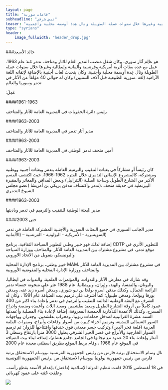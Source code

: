 ```yaml
---
layout: page
title: "قامات سورية"
subheadline: "نبض شرقي"
teaser: "هو عالِم آثار سوري، وكان شغل منصب المدير العام للاثار ومتاحف تدمر مُنذ عام 1963. عمل مع عدة بعثات أثرية أمريكية وفرنسية وألمانية وإيطالية وغيرها خلال سنوات عمله الطويلة ونال عِدة أوسمة محلية وأجنبية"
type: "syrians"
header:
    image_fullwidth: "header_drop.jpg"
---
```


###خالد الأسعد

هو عالِم آثار سوري، وكان شغل منصب المدير العام للاثار ومتاحف تدمر مُنذ عام 1963. عمل مع عدة بعثات أثرية أمريكية وفرنسية وألمانية وإيطالية وغيرها خلال سنوات عمله الطويلة ونال عِدة أوسمة محلية وأجنبية. وكان يتحدث لغات أجنبية بالإضافة لإتقانه اللغة الآرامية (لغة .سورية الطبيعية قبل آلاف السنيين) وكان له حوالي 40 مؤلفاً عن الآثار في تدمر وسوريا والعالم

:عَمِلَ

####1961-1963

رئيس دائرة الحفريات في المديرية العامة للآثار والمتاحف

####1963-2003

مدير آثار تدمر في المديرية العامة للآثار والمتاحف

####1963-2003

أمين متحف تدمر الوطني في المديرية العامة للآثار والمتاحف

####1963-2003

كان رئيساً أو مشاركاً في بعثات التنقيب والترميم العاملة بتدمر وبعثات أجنبية ووطنية ومشتركة، كالمشروع الإنمائي التدمري خلال الفترة 1962-1966، حيث اكتشف القسم الأكبر من الشارع الطويل وساحة الصلبة (التترابيل) وبعض المدافن والمغائر والمقبرة البيزنطية في حديقة متحف .(تدمر واكتشاف مدفن بريكي بن أمريشا (عضو مجلس الشيوخ التدمري

####1963-2003

مدير البعثة الوطنية للتنقيب والترميم في تدمر وباديتها

####حتى 2003

مدير الجانب السوري في جميع البعثات السورية والأجنبية المشتركة العاملة في تدمر (السويسرية - الأمريكية - البولونية - الفرنسية – (الألمانية

إضافة لذلك فهو خبير وطني لتطوير السياحة الثقافية، برنامج CDTP للتطوير الأثري في موقع تدمر، في مشروع مشترك بين المديرية العامة للآثار .والمتاحف ووزارة السياحة واليونيسكو، بتمويل من الاتحاد الاوروبي

خبير وطني، برنامج الإدارة المحلية MAM، في مشروع مشترك بين المديرية العامة للآثار والمتاحف ووزارة الإدارة المحلية والمفوضية الأوروبية

وقد شارك في معارض الآثار والندوات، والمؤتمرات العلمية، والندوات في ايطاليا، واليونان، والنمسا، والهند، وإيران، وبريطانيا. عام 1988 عثر على منحوتة حسناء تدمر الرائعة الجمال، وكذلك مدفن أسرة بولحا بن نبو شوري، ومدفن أسرة زبد عته، ومدفن بورفا وبولحا، ومدفن طيبول؛ كما أشرف على ترميم بيت الضيافة عام 1991 ، وكان له الشرف مع البعثة الوطنية الدائمة للتنقيب والترميم في تدمر بإعادة بناء اكثر من 400 عمود كاملاً من أروقة الشارع الطويل ومعبد بعلشمين ومعبد اللات وأعمدة ومنصة وادراج المسرح، وكذلك الأعمدة التذكارية الخمسة المعروفة، إضافة لإعادة بناء المصلبة وأعمدتها الستة عشرة الغرانيتية لمدخل حمامات زنوبيا، ومحراب بعلشمين، وجدران وواجهات السور الشمالي للمدينة، وترميم أجزاء كبيرة من أسوار وقاعات وأبراج، وممرات القلعة العربية (قلعة فخر الدين) وتركيب جسر معدني فوق خندقها وافتتاحها للزوار؛ ثم ترميم السوار الخارجية والأبراج في قصر الحير الشرقي بطول 3000 متراً بارتفاع وسطي 3 أمتار وإعادة بناء 20 عمود مع تيجانها في الجامع .جامع هشام)، إضافة لبناء بيت الضيافة في الموقع عام 1966 ، وقام بربط الموقع بطريق اسفلتي معبدة عام 2000

نال وسام الاستحقاق برتبة فارس من رئيس الجمهورية الفرنسية ،ووسام الاستحقاق برتبة فارس من رئيس جمهورية بولونيا ،ووسام الاستحقاق من .رئيس الجمهورية التونسية

.في 18 أغسطس 2015 قامت تنظيم الدولة الإسلامية (داعش) بإعدام الأسعد بقطع رأسه، وعلقت جُثته على عمود كهربائي




<img src="{{ site.url }}/images/khaled-asaad.jpg"/>
